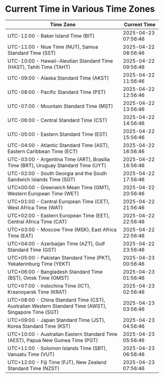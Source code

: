 # Current Time in Various Time Zones

| Time Zone | Current Time |
|-----------|--------------|
| UTC-12:00 - Baker Island Time (BIT) | 2025-04-23 07:56:46 |
| UTC-11:00 - Niue Time (NUT), Samoa Standard Time (SST) | 2025-04-22 08:56:46 |
| UTC-10:00 - Hawaii-Aleutian Standard Time (HAST), Tahiti Time (TAHT) | 2025-04-22 09:56:46 |
| UTC-09:00 - Alaska Standard Time (AKST) | 2025-04-22 11:56:46 |
| UTC-08:00 - Pacific Standard Time (PST) | 2025-04-22 12:56:46 |
| UTC-07:00 - Mountain Standard Time (MST) | 2025-04-22 13:56:46 |
| UTC-06:00 - Central Standard Time (CST) | 2025-04-22 14:56:46 |
| UTC-05:00 - Eastern Standard Time (EST) | 2025-04-22 15:56:46 |
| UTC-04:00 - Atlantic Standard Time (AST), Eastern Caribbean Time (ECT) | 2025-04-22 16:56:46 |
| UTC-03:00 - Argentina Time (ART), Brasília Time (BRT), Uruguay Standard Time (UYT) | 2025-04-22 16:56:46 |
| UTC-02:00 - South Georgia and the South Sandwich Islands Time (SGT) | 2025-04-22 17:56:46 |
| UTC±00:00 - Greenwich Mean Time (GMT), Western European Time (WET) | 2025-04-22 20:56:46 |
| UTC+01:00 - Central European Time (CET), West Africa Time (WAT) | 2025-04-22 21:56:46 |
| UTC+02:00 - Eastern European Time (EET), Central Africa Time (CAT) | 2025-04-22 22:56:46 |
| UTC+03:00 - Moscow Time (MSK), East Africa Time (EAT) | 2025-04-22 22:56:46 |
| UTC+04:00 - Azerbaijan Time (AZT), Gulf Standard Time (GST) | 2025-04-22 23:56:46 |
| UTC+05:00 - Pakistan Standard Time (PKT), Yekaterinburg Time (YEKT) | 2025-04-23 00:56:46 |
| UTC+06:00 - Bangladesh Standard Time (BST), Omsk Time (OMST) | 2025-04-23 01:56:46 |
| UTC+07:00 - Indochina Time (ICT), Krasnoyarsk Time (KRAT) | 2025-04-23 02:56:46 |
| UTC+08:00 - China Standard Time (CST), Australian Western Standard Time (AWST), Singapore Time (SGT) | 2025-04-23 03:56:46 |
| UTC+09:00 - Japan Standard Time (JST), Korea Standard Time (KST) | 2025-04-23 04:56:46 |
| UTC+10:00 - Australian Eastern Standard Time (AEST), Papua New Guinea Time (PGT) | 2025-04-23 05:56:46 |
| UTC+11:00 - Solomon Islands Time (SBT), Vanuatu Time (VUT) | 2025-04-23 06:56:46 |
| UTC+12:00 - Fiji Time (FJT), New Zealand Standard Time (NZST) | 2025-04-23 07:56:46 |
